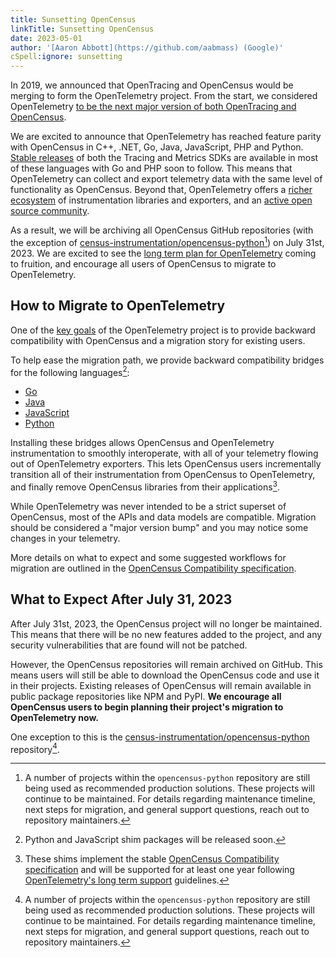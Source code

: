 ```yaml
---
title: Sunsetting OpenCensus
linkTitle: Sunsetting OpenCensus
date: 2023-05-01
author: '[Aaron Abbott](https://github.com/aabmass) (Google)'
cSpell:ignore: sunsetting
---
```


In 2019, we announced that OpenTracing and OpenCensus would be merging to form
the OpenTelemetry project. From the start, we considered OpenTelemetry
[to be the next major version of both OpenTracing and OpenCensus](https://www.cncf.io/blog/2019/05/21/a-brief-history-of-opentelemetry-so-far/).

We are excited to announce that OpenTelemetry has reached feature parity with
OpenCensus in C++, .NET, Go, Java, JavaScript, PHP and Python.
[Stable releases](/docs/languages/#status-and-releases) of both the Tracing and
Metrics SDKs are available in most of these languages with Go and PHP soon to
follow. This means that OpenTelemetry can collect and export telemetry data with
the same level of functionality as OpenCensus. Beyond that, OpenTelemetry offers
a [richer ecosystem](/ecosystem/) of instrumentation libraries and exporters,
and an
[active open source community](https://www.cncf.io/blog/2023/01/11/a-look-at-the-2022-velocity-of-cncf-linux-foundation-and-top-30-open-source-projects/).

As a result, we will be archiving all OpenCensus GitHub repositories (with the
exception of [census-instrumentation/opencensus-python][][^python-timeline]) on
July 31st, 2023. We are excited to see the
[long term plan for OpenTelemetry](https://medium.com/opentracing/a-roadmap-to-convergence-b074e5815289)
coming to fruition, and encourage all users of OpenCensus to migrate to
OpenTelemetry.

## How to Migrate to OpenTelemetry

One of the
[key goals](https://medium.com/opentracing/merging-opentracing-and-opencensus-f0fe9c7ca6f0)
of the OpenTelemetry project is to provide backward compatibility with
OpenCensus and a migration story for existing users.

To help ease the migration path, we provide backward compatibility bridges for
the following languages[^shim-next-release]:

- [Go][go shim]
- [Java][java shim]
- [JavaScript][js shim]
- [Python][python shim]

Installing these bridges allows OpenCensus and OpenTelemetry instrumentation to
smoothly interoperate, with all of your telemetry flowing out of OpenTelemetry
exporters. This lets OpenCensus users incrementally transition all of their
instrumentation from OpenCensus to OpenTelemetry, and finally remove OpenCensus
libraries from their applications[^shim-support].

While OpenTelemetry was never intended to be a strict superset of OpenCensus,
most of the APIs and data models are compatible. Migration should be considered
a "major version bump" and you may notice some changes in your telemetry.

More details on what to expect and some suggested workflows for migration are
outlined in the
[OpenCensus Compatibility specification](/docs/specs/otel/compatibility/opencensus#migration-path).

## What to Expect After July 31, 2023

After July 31st, 2023, the OpenCensus project will no longer be maintained. This
means that there will be no new features added to the project, and any security
vulnerabilities that are found will not be patched.

However, the OpenCensus repositories will remain archived on GitHub. This means
users will still be able to download the OpenCensus code and use it in their
projects. Existing releases of OpenCensus will remain available in public
package repositories like NPM and PyPI. **We encourage all OpenCensus users to
begin planning their project's migration to OpenTelemetry now.**

One exception to this is the [census-instrumentation/opencensus-python][]
repository[^python-timeline].

[go shim]:
  https://github.com/open-telemetry/opentelemetry-go/tree/main/bridge/opencensus
[java shim]:
  https://github.com/open-telemetry/opentelemetry-java/tree/main/opencensus-shim
[python shim]:
  https://github.com/open-telemetry/opentelemetry-python/tree/main/shim/opentelemetry-opencensus-shim
[js shim]:
  https://github.com/open-telemetry/opentelemetry-js/tree/main/experimental/packages/shim-opencensus
[census-instrumentation/opencensus-python]:
  https://github.com/census-instrumentation/opencensus-python

[^python-timeline]:
    A number of projects within the `opencensus-python` repository are still
    being used as recommended production solutions. These projects will continue
    to be maintained. For details regarding maintenance timeline, next steps for
    migration, and general support questions, reach out to repository
    maintainers.

[^shim-next-release]: Python and JavaScript shim packages will be released soon.

[^shim-support]:
    These shims implement the stable
    [OpenCensus Compatibility specification](/docs/specs/otel/compatibility/opencensus#migration-path)
    and will be supported for at least one year following
    [OpenTelemetry's long term support](/docs/specs/otel/versioning-and-stability/#long-term-support)
    guidelines.
